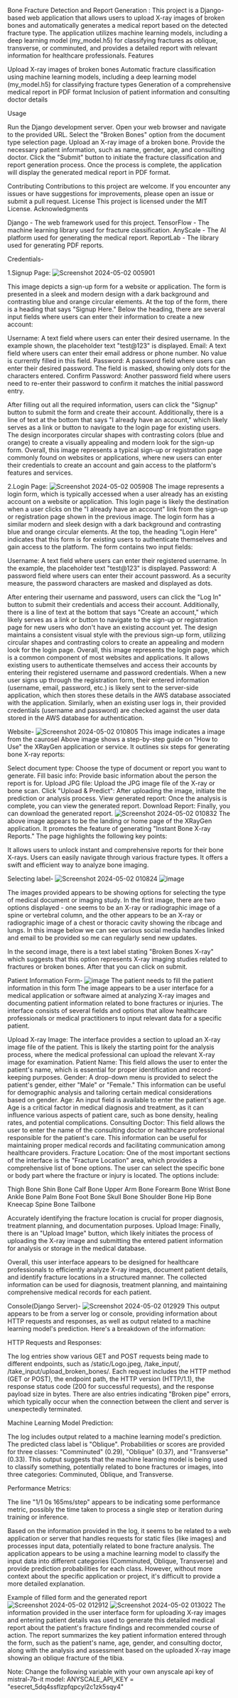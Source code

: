 Bone Fracture Detection and Report Generation :
This project is a Django-based web application that allows users to upload X-ray images of broken bones and automatically generates a medical report based on the detected fracture type. The application utilizes machine learning models, including a deep learning model (my_model.h5) for classifying fractures as oblique, transverse, or comminuted, and provides a detailed report with relevant information for healthcare professionals.
Features

Upload X-ray images of broken bones
Automatic fracture classification using machine learning models, including a deep learning model (my_model.h5) for classifying fracture types
Generation of a comprehensive medical report in PDF format
Inclusion of patient information and consulting doctor details

Usage

Run the Django development server.
Open your web browser and navigate to the provided URL.
Select the "Broken Bones" option from the document type selection page.
Upload an X-ray image of a broken bone.
Provide the necessary patient information, such as name, gender, age, and consulting doctor.
Click the "Submit" button to initiate the fracture classification and report generation process.
Once the process is complete, the application will display the generated medical report in PDF format.

Contributing
Contributions to this project are welcome. If you encounter any issues or have suggestions for improvements, please open an issue or submit a pull request.
License
This project is licensed under the MIT License.
Acknowledgments

Django - The web framework used for this project.
TensorFlow - The machine learning library used for fracture classification.
AnyScale - The AI platform used for generating the medical report.
ReportLab - The library used for generating PDF reports.


Credentials-

1.Signup Page:
![Screenshot 2024-05-02 005901](https://github.com/Srushtii29/XRayGen/assets/161300923/58198130-b7d8-4178-a3be-04be3802c315)

This image depicts a sign-up form for a website or application. The form is presented in a sleek and modern design with a dark background and contrasting blue and orange circular elements.
At the top of the form, there is a heading that says "Signup Here." Below the heading, there are several input fields where users can enter their information to create a new account:

Username: A text field where users can enter their desired username. In the example shown, the placeholder text "test@123" is displayed.
Email: A text field where users can enter their email address or phone number. No value is currently filled in this field.
Password: A password field where users can enter their desired password. The field is masked, showing only dots for the characters entered.
Confirm Password: Another password field where users need to re-enter their password to confirm it matches the initial password entry.

After filling out all the required information, users can click the "Signup" button to submit the form and create their account.
Additionally, there is a line of text at the bottom that says "I already have an account," which likely serves as a link or button to navigate to the login page for existing users.
The design incorporates circular shapes with contrasting colors (blue and orange) to create a visually appealing and modern look for the sign-up form.
Overall, this image represents a typical sign-up or registration page commonly found on websites or applications, where new users can enter their credentials to create an account and gain access to the platform's features and services.

2.Login Page:
![Screenshot 2024-05-02 005908](https://github.com/Srushtii29/XRayGen/assets/161300923/adccf8fe-a730-4085-8248-61d5a1291432)
The image represents a login form, which is typically accessed when a user already has an existing account on a website or application. This login page is likely the destination when a user clicks on the "I already have an account" link from the sign-up or registration page shown in the previous image.
The login form has a similar modern and sleek design with a dark background and contrasting blue and orange circular elements. At the top, the heading "Login Here" indicates that this form is for existing users to authenticate themselves and gain access to the platform.
The form contains two input fields:

Username: A text field where users can enter their registered username. In the example, the placeholder text "test@123" is displayed.
Password: A password field where users can enter their account password. As a security measure, the password characters are masked and displayed as dots.

After entering their username and password, users can click the "Log In" button to submit their credentials and access their account.
Additionally, there is a line of text at the bottom that says "Create an account," which likely serves as a link or button to navigate to the sign-up or registration page for new users who don't have an existing account yet.
The design maintains a consistent visual style with the previous sign-up form, utilizing circular shapes and contrasting colors to create an appealing and modern look for the login page.
Overall, this image represents the login page, which is a common component of most websites and applications. It allows existing users to authenticate themselves and access their accounts by entering their registered username and password credentials.
When a new user signs up through the registration form, their entered information (username, email, password, etc.) is likely sent to the server-side application, which then stores these details in the AWS database associated with the application. Similarly, when an existing user logs in, their provided credentials (username and password) are checked against the user data stored in the AWS database for authentication.

Website- 
![Screenshot 2024-05-02 010805](https://github.com/Srushtii29/XRayGen/assets/161300923/1692c57e-5194-4382-adeb-13fe5a3ee075)
This image indicates a image from the caurosel
Above image shows a step-by-step guide on "How to Use" the XRayGen application or service. It outlines six steps for generating bone X-ray reports:

Select document type: Choose the type of document or report you want to generate.
Fill basic info: Provide basic information about the person the report is for.
Upload JPG file: Upload the JPG image file of the X-ray or bone scan.
Click "Upload & Predict": After uploading the image, initiate the prediction or analysis process.
View generated report: Once the analysis is complete, you can view the generated report.
Download Report: Finally, you can download the generated report.
![Screenshot 2024-05-02 010832](https://github.com/Srushtii29/XRayGen/assets/161300923/2917c05f-aff6-4d2c-9c51-22332b74289f)
The above image appears to be the landing or home page of the XRayGen application. It promotes the feature of generating "Instant Bone X-ray Reports." The page highlights the following key points:

It allows users to unlock instant and comprehensive reports for their bone X-rays.
Users can easily navigate through various fracture types.
It offers a swift and efficient way to analyze bone imaging.

Selecting label-
![Screenshot 2024-05-02 010824](https://github.com/Srushtii29/XRayGen/assets/161300923/6766b9bc-0196-4a55-96da-a0f0f024d4a3)
![image](https://github.com/Srushtii29/XRayGen/assets/161300923/8b37a256-87be-4181-8f9c-1e8e3c7de645)

The images provided appears to be showing options for selecting the type of medical document or imaging study. In the first image, there are two options displayed - one seems to be an X-ray or radiographic image of a spine or vertebral column, and the other appears to be an X-ray or radiographic image of a chest or thoracic cavity showing the ribcage and lungs.
In this image below we can see various social media handles linked and email to be provided so me can regularly send new updates.

In the second image, there is a text label stating "Broken Bones X-ray" which suggests that this option represents X-ray imaging studies related to fractures or broken bones. After that you can click on submit.



Patient Information Form-
![image](https://github.com/Srushtii29/XRayGen/assets/161300923/d99aa80e-7af1-46c7-a4fe-d30775a162d9)
The patient needs to fill the patient information in this form
The image appears to be a user interface for a medical application or software aimed at analyzing X-ray images and documenting patient information related to bone fractures or injuries. The interface consists of several fields and options that allow healthcare professionals or medical practitioners to input relevant data for a specific patient.


Upload X-ray Image:
The interface provides a section to upload an X-ray image file of the patient. This is likely the starting point for the analysis process, where the medical professional can upload the relevant X-ray image for examination.
Patient Name:
This field allows the user to enter the patient's name, which is essential for proper identification and record-keeping purposes.
Gender:
A drop-down menu is provided to select the patient's gender, either "Male" or "Female." This information can be useful for demographic analysis and tailoring certain medical considerations based on gender.
Age:
An input field is available to enter the patient's age. Age is a critical factor in medical diagnosis and treatment, as it can influence various aspects of patient care, such as bone density, healing rates, and potential complications.
Consulting Doctor:
This field allows the user to enter the name of the consulting doctor or healthcare professional responsible for the patient's care. This information can be useful for maintaining proper medical records and facilitating communication among healthcare providers.
Fracture Location:
One of the most important sections of the interface is the "Fracture Location" area, which provides a comprehensive list of bone options. The user can select the specific bone or body part where the fracture or injury is located. The options include:

Thigh Bone
Shin Bone
Calf Bone
Upper Arm Bone
Forearm Bone
Wrist Bone
Ankle Bone
Palm Bone
Foot Bone
Skull Bone
Shoulder Bone
Hip Bone
Kneecap
Spine Bone
Tailbone

Accurately identifying the fracture location is crucial for proper diagnosis, treatment planning, and documentation purposes.
Upload Image:
Finally, there is an "Upload Image" button, which likely initiates the process of uploading the X-ray image and submitting the entered patient information for analysis or storage in the medical database.

Overall, this user interface appears to be designed for healthcare professionals to efficiently analyze X-ray images, document patient details, and identify fracture locations in a structured manner. The collected information can be used for diagnosis, treatment planning, and maintaining comprehensive medical records for each patient.

Console(Django Server)-
![Screenshot 2024-05-02 012929](https://github.com/Srushtii29/XRayGen/assets/161300923/c8c7046b-ba82-426d-95ce-b60dab583823)
This output appears to be from a server log or console, providing information about HTTP requests and responses, as well as output related to a machine learning model's prediction.
Here's a breakdown of the information:

HTTP Requests and Responses:

The log entries show various GET and POST requests being made to different endpoints, such as /static/Logo.jpeg, /take_input/, /take_input/upload_broken_bones/.
Each request includes the HTTP method (GET or POST), the endpoint path, the HTTP version (HTTP/1.1), the response status code (200 for successful requests), and the response payload size in bytes.
There are also entries indicating "Broken pipe" errors, which typically occur when the connection between the client and server is unexpectedly terminated.


Machine Learning Model Prediction:

The log includes output related to a machine learning model's prediction.
The predicted class label is "Oblique".
Probabilities or scores are provided for three classes: "Comminuted" (0.29), "Oblique" (0.37), and "Transverse" (0.33).
This output suggests that the machine learning model is being used to classify something, potentially related to bone fractures or images, into three categories: Comminuted, Oblique, and Transverse.


Performance Metrics:

The line "1/1 0s 165ms/step" appears to be indicating some performance metric, possibly the time taken to process a single step or iteration during training or inference.



Based on the information provided in the log, it seems to be related to a web application or server that handles requests for static files (like images) and processes input data, potentially related to bone fracture analysis. The application appears to be using a machine learning model to classify the input data into different categories (Comminuted, Oblique, Transverse) and provide prediction probabilities for each class.
However, without more context about the specific application or project, it's difficult to provide a more detailed explanation.

Example of filled form and the generated report
![Screenshot 2024-05-02 012912](https://github.com/Srushtii29/XRayGen/assets/161300923/368c79b2-a552-4707-9dc7-926b61797942)
![Screenshot 2024-05-02 013022](https://github.com/Srushtii29/XRayGen/assets/161300923/058124c8-7482-4a49-9ca4-1624237afb46)
The information provided in the user interface form for uploading X-ray images and entering patient details was used to generate this detailed medical report about the patient's fracture findings and recommended course of action. The report summarizes the key patient information entered through the form, such as the patient's name, age, gender, and consulting doctor, along with the analysis and assessment based on the uploaded X-ray image showing an oblique fracture of the tibia.

Note:
Change the following variable with your own anyscale api key of mistral-7b-it model:
ANYSCALE_API_KEY = "esecret_5dq4ssflzpfqpcyl2c1zk5sqy4"
